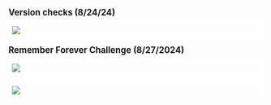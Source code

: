 <span style="font-weight: bold; font-size: 1.2em;">Version checks (8/24/24)</span>  
<img src="{{ site.baseurl }}/images/versionchecks.png" style="border: 2px solid white; padding: 5px; display: block; margin: 10px 0;">

<span style="font-weight: bold; font-size: 1.2em;">Remember Forever Challenge (8/27/2024)</span>  
<img src="{{ site.baseurl }}/images/RememberForever.png" style="border: 2px solid white; padding: 5px; display: block; margin: 10px 0;">

<img src="{{ site.baseurl }}/images/CSPHelp.png" style="border: 2px solid white; padding: 5px; display: block; margin: 10px 0;">
